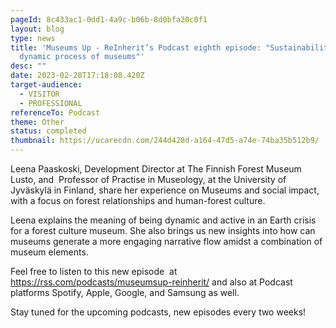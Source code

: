 ```yaml
---
pageId: 8c433ac1-0dd1-4a9c-b06b-8d0bfa20c0f1
layout: blog
type: news
title: 'Museums Up - ReInherit’s Podcast eighth episode: "Sustainability and the
  dynamic process of museums"'
desc: ""
date: 2023-02-28T17:18:08.420Z
target-audience:
  - VISITOR
  - PROFESSIONAL
referenceTo: Podcast
theme: Other
status: completed
thumbnail: https://ucarecdn.com/244d428d-a164-47d5-a74e-74ba35b512b9/
---
```

Leena Paaskoski, Development Director at The Finnish Forest Museum Lusto, and  Professor of Practise in Museology, at the University of Jyväskylä in Finland, share her experience on Museums and social impact, with a focus on forest relationships and human-forest culture.

Leena explains the meaning of being dynamic and active in an Earth crisis for a forest culture museum. She also brings us new insights into how can museums generate a more engaging narrative flow amidst a combination of museum elements.

Feel free to listen to this new episode  at <https://rss.com/podcasts/museumsup-reinherit/> and also at Podcast platforms Spotify, Apple, Google, and Samsung as well.

Stay tuned for the upcoming podcasts, new episodes every two weeks!